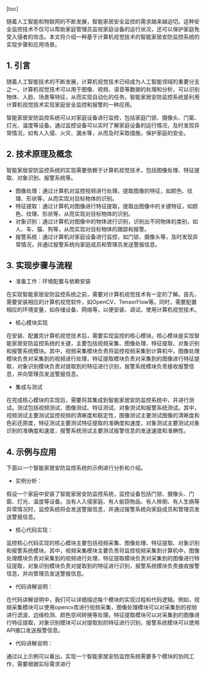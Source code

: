 
[toc]                    
                
                
随着人工智能和物联网的不断发展，智能家居安全监控的需求越来越迫切。这种安全监控技术不仅可以帮助家庭管理员监视家庭设备的运行状况，还可以保护家庭免受入侵者的攻击。本文将介绍一种基于计算机视觉技术的智能家居安防监控系统的实现步骤和应用场景。

## 1. 引言

随着人工智能技术的不断发展，计算机视觉技术已经成为人工智能领域的重要分支之一。计算机视觉技术可以用于图像、视频、语音等数据的处理和分析，可以识别物体、人脸、场景等特征，从而实现自动化的任务。智能家居安防监控系统是利用计算机视觉技术实现家庭安全监控和报警的一种应用。

智能家居安防监控系统可以对家庭设备进行监控，包括家庭门锁、摄像头、门窗、灯光、温度等设备。通过监控设备可以实时了解家庭设备的运行情况，及时发现异常情况，如有人入侵、火灾、漏水等，从而及时采取措施，保护家庭的安全。

## 2. 技术原理及概念

智能家居安防监控系统的实现需要依赖于计算机视觉技术，包括图像处理、特征提取、对象识别、报警系统等。

- 图像处理：通过计算机对监控视频进行处理，提取图像的特征，如颜色、纹理、形状等，从而实现对目标物体的识别。
- 特征提取：通过计算机对图像进行特征提取，提取出图像中的关键特征，如颜色、纹理、形状等，从而实现对目标物体的识别。
- 对象识别：通过计算机对图像中的物体进行识别，识别出不同物体的类别，如人、车、猫、狗等，从而实现对目标物体的跟踪和报警。
- 报警系统：通过计算机对家庭设备进行监控，如门锁、摄像头等，及时发现异常情况，并通过报警系统向家庭成员和管理员发送警报信息。

## 3. 实现步骤与流程

- 准备工作：环境配置与依赖安装

在实现智能家居安防监控系统之前，需要对计算机视觉技术有一定的了解。首先，需要安装相应的计算机视觉软件，如OpenCV、TensorFlow等。同时，需要配置相应的环境变量，如存储设备、网络等，以便安装、调试、使用计算机视觉技术。

- 核心模块实现

在安装、配置完计算机视觉技术后，需要实现监控的核心模块。核心模块是实现智能家居安防监控系统的关键，主要包括视频采集、图像处理、特征提取、对象识别和报警系统模块。其中，视频采集模块负责将监控视频采集到计算机中，图像处理模块负责对采集到的视频进行处理，特征提取模块负责对采集到的图像进行特征提取，对象识别模块负责对提取到的特征进行识别，报警系统模块负责接收报警信息，并向管理员发送警报信息。

- 集成与测试

在完成核心模块的实现后，需要将其集成到智能家居安防监控系统中，并进行测试。测试包括视频测试、图像测试、特征测试、对象测试和报警系统测试。其中，视频测试主要测试监控视频的清晰度和稳定性，图像测试主要测试图像的清晰度和色彩还原度，特征测试主要测试特征提取的准确度和速度，对象测试主要测试对象识别的准确度和速度，报警系统测试主要测试报警信息的发送速度和准确性。

## 4. 示例与应用

下面以一个智能家居安防监控系统的示例进行分析和介绍。

- 实例分析：

假设一个家庭中安装了智能家居安防监控系统，监控设备包括门锁、摄像头、门窗、灯光、温度等设备。当有人入侵家庭、有人偷窃物品、有人摔倒、有人生病等异常情况时，监控系统将会发送警报信息，并通过报警系统向家庭成员和管理员发送警报信息。

- 核心代码实现：

监控核心代码实现的核心模块主要包括视频采集、图像处理、特征提取、对象识别和报警系统模块。其中，视频采集模块主要负责将监控视频采集到计算机中，图像处理模块负责对采集到的视频进行处理，特征提取模块负责对采集到的图像进行特征提取，对象识别模块负责对提取到的特征进行识别，报警系统模块负责接收报警信息，并向管理员发送警报信息。

- 代码讲解说明：

在代码讲解说明中，我们可以详细描述每个模块的实现过程和代码逻辑。例如，视频采集模块可以使用opencv库进行视频采集，图像处理模块可以对采集到的视频进行滤波、边缘检测、颜色空间转换等处理，特征提取模块可以对采集到的图像进行特征提取，对象识别模块可以对提取到的特征进行识别，报警系统模块可以使用API接口发送报警信息。

- 代码讲解说明：

通过以上示例可以看出，实现一个智能家居安防监控系统需要多个模块的协同工作，需要根据实际需求进行

